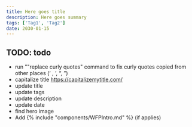 ```yaml
---
title: Here goes title
description: Here goes summary
tags: ['Tag1', 'Tag2']
date: 2030-01-15
---
```


## TODO: todo

* run ""replace curly quotes" command to fix curly quotes copied from other places (‘ , ’, “, ”)
* capitalize title <https://capitalizemytitle.com/>
* update title
* update tags
* update description
* update date
* find hero image
* Add {% include "components/WFPIntro.md" %} (if applies)
